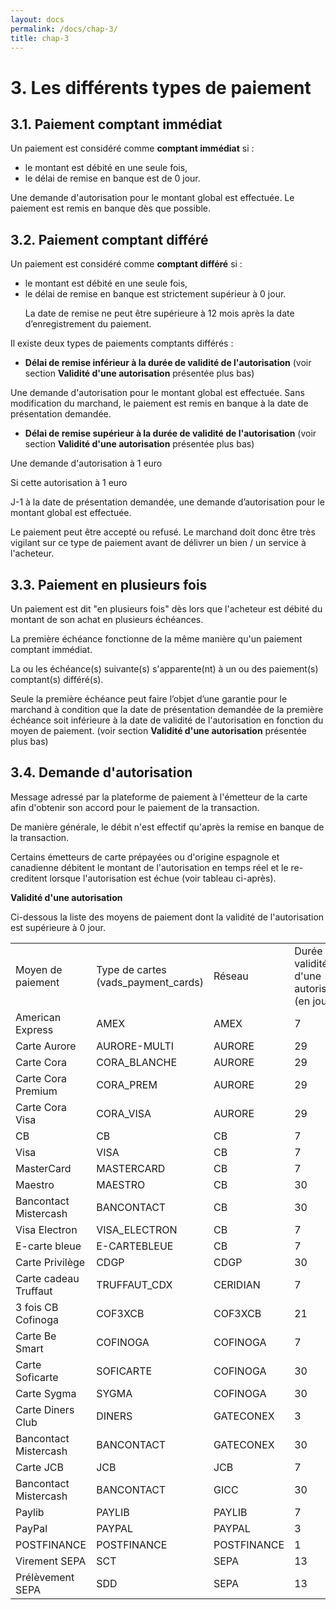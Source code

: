 ```yaml
---
layout: docs
permalink: /docs/chap-3/
title: chap-3
---
```

<h1>
3. Les différents types de paiement
</h1>
<!-- tla1416990214312.xml -->
<h2>
3.1. Paiement comptant immédiat
</h2>
 
<p>
Un paiement est considéré comme 
<b>comptant immédiat</b> si :
<ul>
  <li>
le montant est débité en une seule fois,
 </li>
  <li>
le délai de remise en banque est de 0 jour.
 </li>
  
</ul>

</p>
 
<p>
Une demande d&#x27;autorisation pour le montant global est effectuée. Le paiement est remis en banque dès que possible.
</p>
  <!-- tla1416990255326.xml -->
<h2>
3.2. Paiement comptant différé
</h2>
 
<p>
Un paiement est considéré comme 
<b>comptant différé</b> si :
</p>
 
<p>
 
<ul>
  <li>
le montant est débité en une seule fois,
 </li>
  <li>
le délai de remise en banque est strictement supérieur à 0 jour.
 <p>
La date de remise ne peut être supérieure à 12 mois après la date d’enregistrement du paiement.
 </p>

 </li>
 
</ul>
 
</p>
   
<p>

</p>
 
<p>
Il existe deux types de paiements comptants différés :
</p>
 
<p>
 
<ul>
  <li>

<b>Délai de remise inférieur à la durée de validité de l&#x27;autorisation</b> (voir section 
<b>Validité d&#x27;une autorisation</b> présentée plus bas)
 </li>
 
</ul>
 
</p>
 
<p>
Une demande d&#x27;autorisation pour le montant global est effectuée. Sans modification du marchand, le paiement est remis en banque à la date de présentation demandée.
</p>
 
<p>
 
<ul>
  <li>

<b>Délai de remise supérieur à la durée de validité de l&#x27;autorisation</b> (voir section 
<b>Validité d&#x27;une autorisation</b> présentée plus bas)
 </li>
 
</ul>
 
</p>
 
<p>
Une demande d&#x27;autorisation à 1 euro
</p>
 
<p>
Si cette autorisation à 1 euro
</p>
 
<p>
J-1 à la date de présentation demandée, une demande d’autorisation pour le montant global est effectuée. 
</p>
 
<p>
Le paiement peut être accepté ou refusé. Le marchand doit donc être très vigilant sur ce type de paiement avant de délivrer un bien / un service à l&#x27;acheteur. 
</p>
   <!-- tla1416990290134.xml -->
<h2>
3.3. Paiement en plusieurs fois
</h2>
 
<p>
Un paiement est dit &quot;en plusieurs fois&quot; dès lors que l&#x27;acheteur est débité du montant de son achat en plusieurs échéances. 
</p>
 
<p>
La première échéance fonctionne de la même manière qu&#x27;un paiement comptant immédiat.
</p>
 
<p>
La ou les échéance(s) suivante(s) s&#x27;apparente(nt) à un ou des paiement(s) comptant(s) différé(s).
</p>
 
<p>
Seule la première échéance peut faire l’objet d’une garantie pour le marchand à condition que la date de présentation demandée de la première échéance soit inférieure à la date de validité de l&#x27;autorisation en fonction du moyen de paiement. (voir section 
<b>Validité d&#x27;une autorisation</b> présentée plus bas)
</p>
 <!-- tla1416990314409.xml -->
<h2>
3.4. Demande d&#x27;autorisation
</h2>
 
<p>
Message adressé par la plateforme de paiement à l&#x27;émetteur de la carte afin d&#x27;obtenir son accord pour le paiement de la transaction.
</p>
 
<p>
De manière générale, le débit n&#x27;est effectif qu&#x27;après la remise en banque de la transaction. 
</p>
 
<p>
Certains émetteurs de carte prépayées ou d&#x27;origine espagnole et canadienne débitent le montant de l&#x27;autorisation en temps réel et le re-creditent lorsque l&#x27;autorisation est échue (voir tableau ci-après).
</p>
 
<p>

</p>
 
<p>

<b>Validité d&#x27;une autorisation</b>
</p>
 
<p>
Ci-dessous la liste des moyens de paiement dont la validité de l&#x27;autorisation est supérieure à 0 jour. 
<table>
        <tr>
   <td>
Moyen de paiement
  </td>
   <td>
Type de cartes (vads_payment_cards)
  </td>
   <td>
Réseau
  </td>
   <td>
Durée de validité d&#x27;une autorisation (en jours)
  </td>
 
 </tr>
    <tr>
   <td>
American Express
  </td>
   <td>
AMEX
  </td>
   <td>
AMEX
  </td>
   <td>
7
  </td>
 
 </tr>
  <tr>
   <td>
Carte Aurore
  </td>
   <td>
AURORE-MULTI
  </td>
   <td>
AURORE
  </td>
   <td>
29
  </td>
 
 </tr>
  <tr>
   <td>
Carte Cora
  </td>
   <td>
CORA_BLANCHE
  </td>
   <td>
AURORE
  </td>
   <td>
29
  </td>
 
 </tr>
  <tr>
   <td>
Carte Cora Premium
  </td>
   <td>
CORA_PREM
  </td>
   <td>
AURORE
  </td>
   <td>
29
  </td>
 
 </tr>
  <tr>
   <td>
Carte Cora Visa
  </td>
   <td>
CORA_VISA
  </td>
   <td>
AURORE
  </td>
   <td>
29
  </td>
 
 </tr>
  <tr>
   <td>
CB
  </td>
   <td>
CB
  </td>
   <td>
CB
  </td>
   <td>
7
  </td>
 
 </tr>
  <tr>
   <td>
Visa
  </td>
   <td>
VISA
  </td>
   <td>
CB
  </td>
   <td>
7
  </td>
 
 </tr>
  <tr>
   <td>
MasterCard
  </td>
   <td>
MASTERCARD
  </td>
   <td>
CB
  </td>
   <td>
7
  </td>
 
 </tr>
  <tr>
   <td>
Maestro
  </td>
   <td>
MAESTRO
  </td>
   <td>
CB
  </td>
   <td>
30
  </td>
 
 </tr>
  <tr>
   <td>
Bancontact Mistercash
  </td>
   <td>
BANCONTACT
  </td>
   <td>
CB
  </td>
   <td>
30
  </td>
 
 </tr>
  <tr>
   <td>
Visa Electron
  </td>
   <td>
VISA_ELECTRON
  </td>
   <td>
CB
  </td>
   <td>
7
  </td>
 
 </tr>
  <tr>
   <td>
E-carte bleue
  </td>
   <td>
E-CARTEBLEUE
  </td>
   <td>
CB
  </td>
   <td>
7
  </td>
 
 </tr>
  <tr>
   <td>
Carte Privilège
  </td>
   <td>
CDGP
  </td>
   <td>
CDGP
  </td>
   <td>
30
  </td>
 
 </tr>
  <tr>
   <td>
Carte cadeau Truffaut
  </td>
   <td>
TRUFFAUT_CDX
  </td>
   <td>
CERIDIAN
  </td>
   <td>
7
  </td>
 
 </tr>
  <tr>
   <td>
3 fois CB Cofinoga
  </td>
   <td>
COF3XCB
  </td>
   <td>
COF3XCB
  </td>
   <td>
21
  </td>
 
 </tr>
  <tr>
   <td>
Carte Be Smart
  </td>
   <td>
COFINOGA
  </td>
   <td>
COFINOGA
  </td>
   <td>
7
  </td>
 
 </tr>
  <tr>
   <td>
Carte Soficarte
  </td>
   <td>
SOFICARTE
  </td>
   <td>
COFINOGA
  </td>
   <td>
30
  </td>
 
 </tr>
  <tr>
   <td>
Carte Sygma
  </td>
   <td>
SYGMA
  </td>
   <td>
COFINOGA
  </td>
   <td>
30
  </td>
 
 </tr>
  <tr>
   <td>
Carte Diners Club
  </td>
   <td>
DINERS
  </td>
   <td>
GATECONEX
  </td>
   <td>
3
  </td>
 
 </tr>
  <tr>
   <td>
Bancontact Mistercash
  </td>
   <td>
BANCONTACT
  </td>
   <td>
GATECONEX
  </td>
   <td>
30
  </td>
 
 </tr>
  <tr>
   <td>
Carte JCB
  </td>
   <td>
JCB
  </td>
   <td>
JCB
  </td>
   <td>
7
  </td>
 
 </tr>
  <tr>
   <td>
Bancontact Mistercash
  </td>
   <td>
BANCONTACT
  </td>
   <td>
GICC
  </td>
   <td>
30
  </td>
 
 </tr>
  <tr>
   <td>
Paylib
  </td>
   <td>
PAYLIB
  </td>
   <td>
PAYLIB
  </td>
   <td>
7
  </td>
 
 </tr>
  <tr>
   <td>
PayPal
  </td>
   <td>
PAYPAL
  </td>
   <td>
PAYPAL
  </td>
   <td>
3
  </td>
 
 </tr>
  <tr>
   <td>
POSTFINANCE
  </td>
   <td>
POSTFINANCE
  </td>
   <td>
POSTFINANCE
  </td>
   <td>
1
  </td>
 
 </tr>
  <tr>
   <td>
Virement SEPA
  </td>
   <td>
SCT
  </td>
   <td>
SEPA
  </td>
   <td>
13
  </td>
 
 </tr>
  <tr>
   <td>
Prélèvement SEPA
  </td>
   <td>
SDD
  </td>
   <td>
SEPA
  </td>
   <td>
13
  </td>
 
 </tr>
   
</table>

</p>
 <!-- tla1406021920185.xml -->
